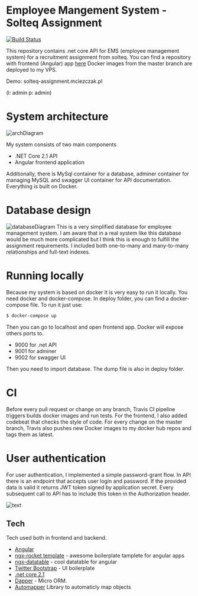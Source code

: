 # Employee Mangement System  - Solteq Assignment
[![Build Status](https://travis-ci.org/mciezczak312/solteq-assignment-api.svg?branch=master)](https://travis-ci.org/mciezczak312/solteq-assignment-api)

This repository contains .net core API for EMS (employee management system) for a recruitment assignment from solteq.
You can find a repository with frontend (Angular) app [here](https://github.com/mciezczak312/solteq-assignment-frontend) 
Docker images from the master branch are deployed to my VPS. 

Demo: solteq-assignment.mciezczak.pl

(l: admin p: admin)

# System architecture

![archDiagram](https://images2.imgbox.com/b7/95/AkZfj7qN_o.png)

My system consists of two main components 
 - .NET Core 2.1 API
 - Angular frontend application

Additionally, there is MySql container for a database, adminer container for managing MySQL and swagger UI container for API documentation.
Everything is built on Docker.

# Database design
![databaseDiagram](https://images2.imgbox.com/06/0a/52G0Wlbg_o.jpg)
This is a very simplified database for employee management system. I am aware that in a real system like this database would be much more complicated but I think this is enough to fulfill the assignment requirements. I included both one-to-many and many-to-many relationships and full-text indexes. 

# Running locally
Because my system is based on docker it is very easy to run it locally. You need docker and docker-compose. In deploy folder, you can find a docker-compose file. To run it just use:

```sh
$ docker-compose up
```
Then you can go to localhost and open frontend app.
Docker will expose others ports to.
- 9000 for .net API
- 9001 for adminer
- 9002 for swagger UI

Then you need to import database. The dump file is also in deploy folder.


# CI
Before every pull request or change on any branch, Travis CI pipeline triggers builds docker images and run tests. For the frontend, I also added codebeat that checks the style of code.
For every change on the master branch, Travis also pushes new Docker images to my docker hub repos and tags them as latest.

# User authentication
For user authentication, I implemented a simple password-grant flow. In API there is an endpoint that accepts user login and password. If the provided data is valid it returns JWT token signed by application secret. Every subsequent call to API has to include this token in the Authorization header.

![text](https://images2.imgbox.com/c9/e7/qN4BTV7v_o.png)

## Tech
Tech used both in frontend and backend.


* [Angular](https://angular.io/)
* [ngx-rocket template](https://github.com/ngx-rocket/generator-ngx-rocket) - awesome boilerplate tamplete for angular apps
* [ngx-datatable](http://swimlane.github.io/ngx-datatable/) - cool datatable for angular
* [Twitter Bootstrap](https://ng-bootstrap.github.io/#/home) - UI boilerplate
* [.net core 2.1](https://www.microsoft.com/net)
* [Dapper](https://github.com/StackExchange/Dapper) - Micro ORM.
* [Automapper](http://automapper.org/) Library to automaticly map objects


